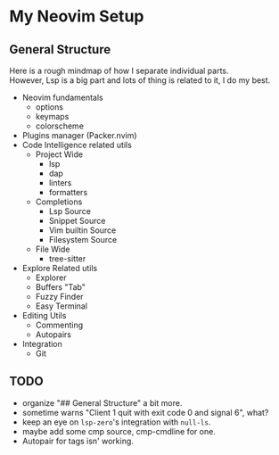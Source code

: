 # My Neovim Setup

## General Structure
Here is a rough mindmap of how I separate individual parts.  
However, Lsp is a big part and lots of thing is related to it, I do my best.

- Neovim fundamentals
  - options
  - keymaps
  - colorscheme
- Plugins manager (Packer.nvim)
- Code Intelligence related utils
  - Project Wide
    - lsp
    - dap
    - linters
    - formatters
  - Completions
    - Lsp Source
    - Snippet Source
    - Vim builtin Source
    - Filesystem Source
  - File Wide 
    - tree-sitter
- Explore Related utils
  - Explorer
  - Buffers "Tab"
  - Fuzzy Finder
  - Easy Terminal
- Editing Utils
  - Commenting
  - Autopairs
- Integration
  - Git

## TODO
- organize "## General Structure" a bit more.
- sometime warns "Client 1 quit with exit code 0 and signal 6", what?
- keep an eye on `lsp-zero`'s integration with `null-ls`.
- maybe add some cmp source, cmp-cmdline for one.
- Autopair for tags isn' working.
